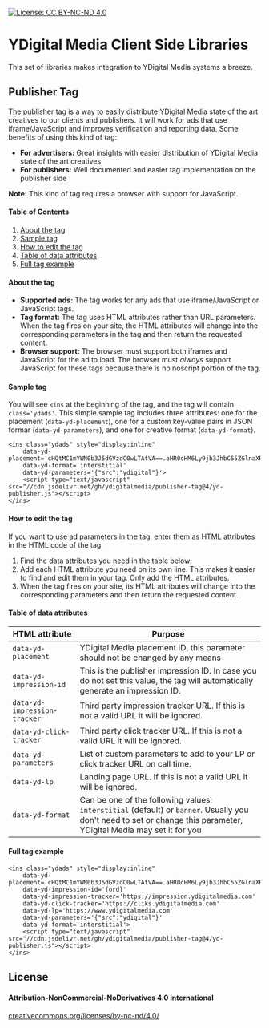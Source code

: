 
[![License: CC BY-NC-ND 4.0](https://licensebuttons.net/l/by-nc-nd/4.0/80x15.png)](https://creativecommons.org/licenses/by-nc-nd/4.0/)


YDigital Media Client Side Libraries
====

This set of libraries makes integration to YDigital Media systems a breeze.



## Publisher Tag
The publisher tag is a way to easily distribute YDigital Media state of the art creatives to our clients and publishers. It will work for ads that use iframe/JavaScript and improves verification and reporting data. Some benefits of using this kind of tag:

* **For advertisers:** Great insights with easier distribution of YDigital Media state of the art creatives
* **For publishers:** Well documented and easier tag implementation on the publisher side

**Note:** This kind of tag requires a browser with support for JavaScript.


#### Table of Contents
1. [About the tag](#about-the-tag)
2. [Sample tag](#sample-tag)
3. [How to edit the tag](#how-to-edit-the-tag)
4. [Table of data attributes](#table-of-data-attributes)
5. [Full tag example](#full-tag-example)



#### About the tag
*   **Supported ads:**  The tag works for any ads that use iframe/JavaScript or JavaScript tags.
*   **Tag format:**  The tag uses HTML attributes rather than URL parameters. When the tag fires on your site, the HTML attributes will change into the corresponding parameters in the tag and then return the requested content.
*   **Browser support:**  The browser must support both iframes and JavaScript for the ad to load. The browser must  _always_  support JavaScript for these tags because there is no noscript portion of the tag.



#### Sample tag
You will see `<ins` at the beginning of the tag, and the tag will contain `class='ydads'`.
This simple sample tag includes three attributes: one for the placement (`data-yd-placement`), one for a custom key-value pairs in JSON formar (`data-yd-parameters`), and one for creative format (`data-yd-format`).
```
<ins class="ydads" style="display:inline"
    data-yd-placement='cHQtMC1mYWN0b3J5dGVzdC0wLTAtVA==.aHR0cHM6Ly9jb3JhbC55ZGlnaXRhbG1lZGlhLmNvbS9jb3Jkb2FubzIwMTgv.'
    data-yd-format='interstitial'
    data-yd-parameters='{"src":"ydigital"}'>
    <script type="text/javascript" src="//cdn.jsdelivr.net/gh/ydigitalmedia/publisher-tag@4/yd-publisher.js"></script>
</ins>
```



#### How to edit the tag
If you want to use ad parameters in the tag, enter them as HTML attributes in the HTML code of the tag.
1.  Find the data attributes you need in the table below;
2.  Add each HTML attribute you need on its own line. This makes it easier to find and edit them in your tag. Only add the HTML attributes.
3.  When the tag fires on your site, its HTML attributes will change into the corresponding parameters and then return the requested content.



#### Table of data attributes

|HTML attribute               |Purpose                        |
|-----------------------------|-------------------------------|
|`data-yd-placement`          |YDigital Media placement ID, this parameter should not be changed by any means|
|`data-yd-impression-id`      |This is the publisher impression ID. In case you do not set this value, the tag will automatically generate an impression ID.|
|`data-yd-impression-tracker` |Third party impression tracker URL. If this is not a valid URL it will be ignored.|
|`data-yd-click-tracker`      |Third party click tracker URL. If this is not a valid URL it will be ignored.|
|`data-yd-parameters`         |List of custom parameters to add to your LP or click tracker URL on call time.|
|`data-yd-lp`                 |Landing page URL. If this is not a valid URL it will be ignored.|
|`data-yd-format`             |Can be one of the following values: `interstitial` (default) or `banner`. Usually you don't need to set or change this parameter, YDigital Media may set it for you|



#### Full tag example
```
<ins class="ydads" style="display:inline"
    data-yd-placement='cHQtMC1mYWN0b3J5dGVzdC0wLTAtVA==.aHR0cHM6Ly9jb3JhbC55ZGlnaXRhbG1lZGlhLmNvbS9jb3Jkb2FubzIwMTgv.'
    data-yd-impression-id='{ord}'
    data-yd-impression-tracker='https://impression.ydigitalmedia.com'
    data-yd-click-tracker='https://cliks.ydigitalmedia.com'
    data-yd-lp='https://www.ydigitalmedia.com'
    data-yd-parameters='{"src":"ydigital"}'
    data-yd-format='interstitial'>
    <script type="text/javascript" src="//cdn.jsdelivr.net/gh/ydigitalmedia/publisher-tag@4/yd-publisher.js"></script>
</ins>
```




## License
#### Attribution-NonCommercial-NoDerivatives 4.0 International
[creativecommons.org/licenses/by-nc-nd/4.0/](https://creativecommons.org/licenses/by-nc-nd/4.0/)
